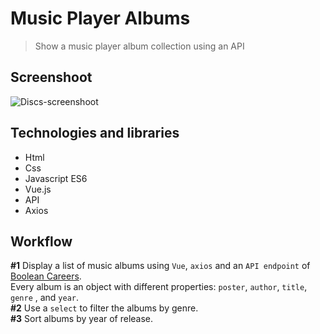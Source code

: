 # Music Player Albums
> Show a music player album collection using an API

## Screenshoot
![Discs-screenshoot](https://i.imgur.com/beujS6i.jpg)

## Technologies and libraries
* Html
* Css
* Javascript ES6
* Vue.js
* API
* Axios

## Workflow
**#1** Display a list of music albums using `Vue`, `axios` and an `API endpoint` of [Boolean Careers](https://www.boolean.careers).  
Every album is an object with different properties: `poster`, `author`, `title`, `genre` , and `year`.  
**#2** Use a `select` to filter the albums by genre.   
**#3** Sort albums by year of release.   
